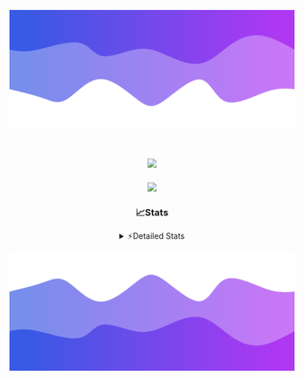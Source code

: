 ![Header](./header.png)
<div align="center">

<h1 align="center">
  <a href="https://git.io/typing-svg">
    <img src="https://readme-typing-svg.herokuapp.com/?lines=Hello,+There!+%F0%9F%91%8B;This+is+chicho.;Owner+on+Ocean;&center=true&size=25">
  </a>
</h1>
  
<p align="center">
  <img src="https://lanyard.cnrad.dev/api/852683595378196480" />
</p>

### 📈Stats
<details>
    <summary> ⚡Detailed Stats</summary>
    <br/>

<!--START_SECTION:waka-->
![Code Time](http://img.shields.io/badge/Code%20Time-587%20hrs-blue)

![Profile Views](http://img.shields.io/badge/Profile%20Views-4-blue)

**🐱 My GitHub Data** 

> 📦 44.0 kB Used in GitHub's Storage 
 > 
> 🏆 52 Contributions in the Year 2023
 > 
> 🚫 Not Opted to Hire
 > 
> 📜 12 Public Repositories 
 > 
> 🔑 7 Private Repositories 
 > 
**I'm a Night 🦉** 

```text
🌞 Morning                17 commits          █░░░░░░░░░░░░░░░░░░░░░░░░   04.80 % 
🌆 Daytime                40 commits          ███░░░░░░░░░░░░░░░░░░░░░░   11.30 % 
🌃 Evening                154 commits         ███████████░░░░░░░░░░░░░░   43.50 % 
🌙 Night                  143 commits         ██████████░░░░░░░░░░░░░░░   40.40 % 
```
📅 **I'm Most Productive on Tuesday** 

```text
Monday                   19 commits          █░░░░░░░░░░░░░░░░░░░░░░░░   05.37 % 
Tuesday                  102 commits         ███████░░░░░░░░░░░░░░░░░░   28.81 % 
Wednesday                63 commits          ████░░░░░░░░░░░░░░░░░░░░░   17.80 % 
Thursday                 47 commits          ███░░░░░░░░░░░░░░░░░░░░░░   13.28 % 
Friday                   41 commits          ███░░░░░░░░░░░░░░░░░░░░░░   11.58 % 
Saturday                 31 commits          ██░░░░░░░░░░░░░░░░░░░░░░░   08.76 % 
Sunday                   51 commits          ████░░░░░░░░░░░░░░░░░░░░░   14.41 % 
```


📊 **This Week I Spent My Time On** 

```text
🕑︎ Time Zone: America/Argentina/Buenos_Aires

💬 Programming Languages: 
JavaScript               6 hrs 9 mins        █████████████░░░░░░░░░░░░   50.51 % 
HTML                     4 hrs 46 mins       ██████████░░░░░░░░░░░░░░░   39.28 % 
Python                   1 hr 14 mins        ███░░░░░░░░░░░░░░░░░░░░░░   10.18 % 
CSV                      0 secs              ░░░░░░░░░░░░░░░░░░░░░░░░░   00.02 % 

🔥 Editors: 
VS Code                  12 hrs 10 mins      █████████████████████████   100.00 % 

🐱‍💻 Projects: 
Unknown Project          7 hrs 29 mins       ███████████████░░░░░░░░░░   61.58 % 
Backend                  3 hrs 2 mins        ██████░░░░░░░░░░░░░░░░░░░   25.03 % 
Coder                    1 hr 37 mins        ███░░░░░░░░░░░░░░░░░░░░░░   13.38 % 

💻 Operating System: 
Windows                  12 hrs 10 mins      █████████████████████████   100.00 % 
```

**I Mostly Code in JavaScript** 

```text
JavaScript               9 repos             ████████░░░░░░░░░░░░░░░░░   31.03 % 
HTML                     5 repos             ████░░░░░░░░░░░░░░░░░░░░░   17.24 % 
CSS                      4 repos             ███░░░░░░░░░░░░░░░░░░░░░░   13.79 % 
C#                       2 repos             ██░░░░░░░░░░░░░░░░░░░░░░░   06.90 % 
Batchfile                1 repo              █░░░░░░░░░░░░░░░░░░░░░░░░   03.45 % 
```




 Last Updated on 21/12/2023 17:12:16 UTC
<!--END_SECTION:waka-->
</details>

![Footer](./footer.png)
